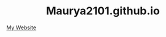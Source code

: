 # <center>Maurya2101.github.io
  <style>
div {
  background-image: url('mahalaxmi.jpg');
}
</style>
<a href="html5up-editorial (1)"> My Website</a>
